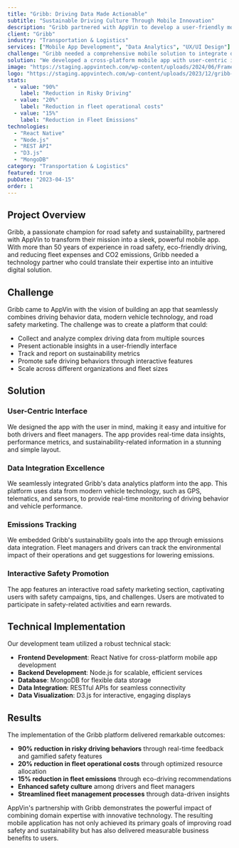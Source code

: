 ```yaml
---
title: "Gribb: Driving Data Made Actionable"
subtitle: "Sustainable Driving Culture Through Mobile Innovation"
description: "Gribb partnered with AppVin to develop a user-friendly mobile app, integrating driving behavior data, vehicle tech, and safety marketing for a sustainable driving culture."
client: "Gribb"
industry: "Transportation & Logistics"
services: ["Mobile App Development", "Data Analytics", "UX/UI Design"]
challenge: "Gribb needed a comprehensive mobile solution to integrate driving behavior data, vehicle technology, and safety marketing to promote a sustainable driving culture."
solution: "We developed a cross-platform mobile app with user-centric interface, data integration excellence, emissions tracking, and interactive safety features."
image: "https://staging.appvintech.com/wp-content/uploads/2024/06/Frame-1686552030-1.png"
logo: "https://staging.appvintech.com/wp-content/uploads/2023/12/gribb-logo-1-1.webp"
stats:
  - value: "90%"
    label: "Reduction in Risky Driving"
  - value: "20%"
    label: "Reduction in fleet operational costs"
  - value: "15%"
    label: "Reduction in Fleet Emissions"
technologies:
  - "React Native"
  - "Node.js"
  - "REST API"
  - "D3.js"
  - "MongoDB"
category: "Transportation & Logistics"
featured: true
pubDate: "2023-04-15"
order: 1
---
```


## Project Overview

Gribb, a passionate champion for road safety and sustainability, partnered with AppVin to transform their mission into a sleek, powerful mobile app. With more than 50 years of experience in road safety, eco-friendly driving, and reducing fleet expenses and CO2 emissions, Gribb needed a technology partner who could translate their expertise into an intuitive digital solution.

## Challenge

Gribb came to AppVin with the vision of building an app that seamlessly combines driving behavior data, modern vehicle technology, and road safety marketing. The challenge was to create a platform that could:

- Collect and analyze complex driving data from multiple sources
- Present actionable insights in a user-friendly interface
- Track and report on sustainability metrics
- Promote safe driving behaviors through interactive features
- Scale across different organizations and fleet sizes

## Solution

### User-Centric Interface

We designed the app with the user in mind, making it easy and intuitive for both drivers and fleet managers. The app provides real-time data insights, performance metrics, and sustainability-related information in a stunning and simple layout.

### Data Integration Excellence

We seamlessly integrated Gribb's data analytics platform into the app. This platform uses data from modern vehicle technology, such as GPS, telematics, and sensors, to provide real-time monitoring of driving behavior and vehicle performance.

### Emissions Tracking

We embedded Gribb's sustainability goals into the app through emissions data integration. Fleet managers and drivers can track the environmental impact of their operations and get suggestions for lowering emissions.

### Interactive Safety Promotion

The app features an interactive road safety marketing section, captivating users with safety campaigns, tips, and challenges. Users are motivated to participate in safety-related activities and earn rewards.

## Technical Implementation

Our development team utilized a robust technical stack:

- **Frontend Development**: React Native for cross-platform mobile app development
- **Backend Development**: Node.js for scalable, efficient services
- **Database**: MongoDB for flexible data storage
- **Data Integration**: RESTful APIs for seamless connectivity
- **Data Visualization**: D3.js for interactive, engaging displays

## Results

The implementation of the Gribb platform delivered remarkable outcomes:

- **90% reduction in risky driving behaviors** through real-time feedback and gamified safety features
- **20% reduction in fleet operational costs** through optimized resource allocation
- **15% reduction in fleet emissions** through eco-driving recommendations
- **Enhanced safety culture** among drivers and fleet managers
- **Streamlined fleet management processes** through data-driven insights

AppVin's partnership with Gribb demonstrates the powerful impact of combining domain expertise with innovative technology. The resulting mobile application has not only achieved its primary goals of improving road safety and sustainability but has also delivered measurable business benefits to users.

